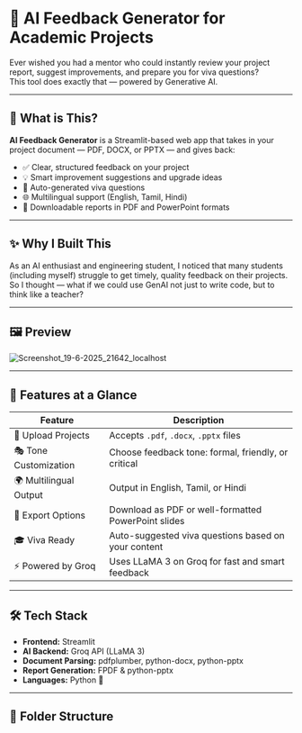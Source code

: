 # 🧠 AI Feedback Generator for Academic Projects

Ever wished you had a mentor who could instantly review your project report, suggest improvements, and prepare you for viva questions?  
This tool does exactly that — powered by Generative AI.

---

## 🚀 What is This?

**AI Feedback Generator** is a Streamlit-based web app that takes in your project document — PDF, DOCX, or PPTX — and gives back:

- ✅ Clear, structured feedback on your project  
- 💡 Smart improvement suggestions and upgrade ideas  
- 🎯 Auto-generated viva questions  
- 🌐 Multilingual support (English, Tamil, Hindi)  
- 📄 Downloadable reports in PDF and PowerPoint formats  

---

## ✨ Why I Built This

As an AI enthusiast and engineering student, I noticed that many students (including myself) struggle to get timely, quality feedback on their projects.  
So I thought — what if we could use GenAI not just to write code, but to think like a teacher?

---

## 🖼️ Preview
![Screenshot_19-6-2025_21642_localhost](https://github.com/user-attachments/assets/724d1f75-9a2d-4348-bfd1-c2a9e2f3c56d)



---

## 🔧 Features at a Glance

| Feature                  | Description                                                 |
|--------------------------|-------------------------------------------------------------|
| 📁 Upload Projects        | Accepts `.pdf`, `.docx`, `.pptx` files                     |
| 🎭 Tone Customization     | Choose feedback tone: formal, friendly, or critical         |
| 🌍 Multilingual Output    | Output in English, Tamil, or Hindi                          |
| 📄 Export Options         | Download as PDF or well-formatted PowerPoint slides         |
| 🎓 Viva Ready             | Auto-suggested viva questions based on your content         |
| ⚡ Powered by Groq        | Uses LLaMA 3 on Groq for fast and smart feedback            |

---

## 🛠️ Tech Stack

- **Frontend:** Streamlit  
- **AI Backend:** Groq API (LLaMA 3)  
- **Document Parsing:** pdfplumber, python-docx, python-pptx  
- **Report Generation:** FPDF & python-pptx  
- **Languages:** Python 🐍  

---

## 📂 Folder Structure

